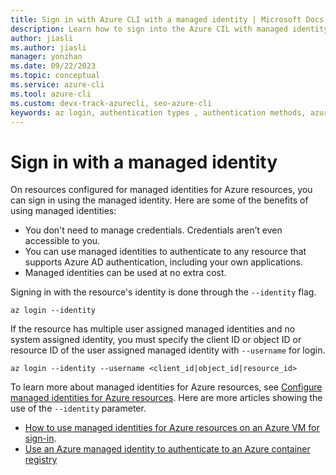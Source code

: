 ```yaml
---
title: Sign in with Azure CLI with a managed identity | Microsoft Docs
description: Learn how to sign into the Azure CIL with managed identity
author: jiasli
ms.author: jiasli
manager: yonzhan
ms.date: 09/22/2023
ms.topic: conceptual
ms.service: azure-cli
ms.tool: azure-cli
ms.custom: devx-track-azurecli, seo-azure-cli
keywords: az login, authentication types , authentication methods, azure, cli login, az login powershell, cli login, sign in
---
```


# Sign in with a managed identity

On resources configured for managed identities for Azure resources, you can sign in using the managed identity.
Here are some of the benefits of using managed identities:

- You don't need to manage credentials. Credentials aren’t even accessible to you.
- You can use managed identities to authenticate to any resource that supports Azure AD authentication, including your own applications.
- Managed identities can be used at no extra cost.

Signing in with the resource's identity is done through the `--identity` flag.

```azurecli-interactive
az login --identity
```

If the resource has multiple user assigned managed identities and no system assigned identity, you must specify the client ID or object ID or resource ID of the user assigned managed identity with `--username` for login.

```azurecli-interactive
az login --identity --username <client_id|object_id|resource_id>
```

To learn more about managed identities for Azure resources, see [Configure managed identities for Azure resources](/azure/active-directory/managed-identities-azure-resources/qs-configure-cli-windows-vm). Here are more articles showing the use of the `--identity` parameter.

- [How to use managed identities for Azure resources on an Azure VM for sign-in](/azure/active-directory/managed-identities-azure-resources/how-to-use-vm-sign-in).
- [Use an Azure managed identity to authenticate to an Azure container registry](/azure/container-registry/container-registry-authentication-managed-identity?tabs=azure-cli)
